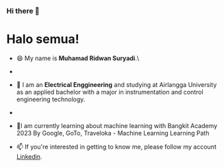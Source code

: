### Hi there 👋


# Halo semua! 

- 😄 My name is **Muhamad Ridwan Suryadi**.\
- 
- 🔭 I am an **Electrical Enggineering** and studying at Airlangga University as an applied bachelor with a major in instrumentation and       control engineering technology.
- 
- 🌱I am currently learning about machine learning with Bangkit Academy 2023 By Google, GoTo, Traveloka - Machine Learning Learning Path
  
- 📫 If you're interested in getting to know me, please follow my account [Linkedin](https://www.linkedin.com/in/muhamad-ridwan-suryadi).
